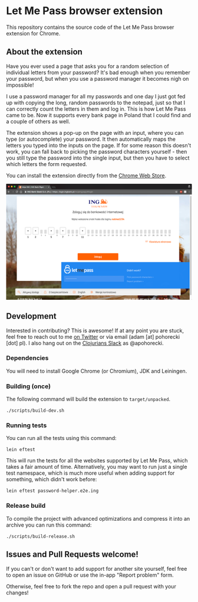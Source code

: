 # Let Me Pass browser extension

This repository contains the source code of the Let Me Pass browser extension for Chrome.

## About the extension

Have you ever used a page that asks you for a random selection of individual letters from your password? 
It's bad enough when you remember your password, but when you use a password manager it becomes nigh on impossible!

I use a password manager for all my passwords and one day I just got fed up with copying the long, random passwords to the notepad, just so that I can correctly count the letters in them and log in.
This is how Let Me Pass came to be. Now it supports every bank page in Poland that I could find and a couple of others as well.

The extension shows a pop-up on the page with an input, where you can type (or autocomplete) your password. 
It then automatically maps the letters you typed into the inputs on the page.
If for some reason this doesn't work, you can fall back to picking the password characters yourself - then you still type the password into the single input,
but then you have to select which letters the form requested.

You can install the extension directly from the [Chrome Web Store][webstore].

![Let Me Pass Screenshot](web-store-images/screen1.png)

## Development

Interested in contributing? This is awesome! If at any point you are stuck, feel free to reach out to me [on Twitter][twitter] or
via email (adam [at] pohorecki [dot] pl). I also hang out on the [Clojurians Slack][slack] as @apohorecki.

### Dependencies

You will need to install Google Chrome (or Chromium), JDK and Leiningen. 

### Building (once)

The following command will build the extension to `target/unpacked`.

    ./scripts/build-dev.sh
    
### Running tests

You can run all the tests using this command:

    lein eftest
    
This will run the tests for all the websites supported by Let Me Pass, which takes a fair amount of time.
Alternatively, you may want to run just a single test namespace, which is much more useful when adding support for something, which didn't work before:


    lein eftest password-helper.e2e.ing
    
    
### Release build

To compile the project with advanced optimizations and compress it into an archive you can run this command:

    ./scripts/build-release.sh
    
## Issues and Pull Requests welcome!

If you can't or don't want to add support for another site yourself, feel free to open an issue on GitHub or use the in-app "Report problem" form.

Otherwise, feel free to fork the repo and open a pull request with your changes!

[webstore]: https://chrome.google.com/webstore/detail/let-me-pass/cojakcgheepgdmkdijgghafmfancpgid
[twitter]: https://twitter.com/apohorecki
[slack]: https://clojurians.herokuapp.com/ 
